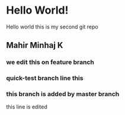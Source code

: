 # Hello World!

Hello world this is my second git repo

## Mahir Minhaj K
### we edit this on feature branch
### quick-test branch line this 
### this branch is added by master branch

 this line is edited